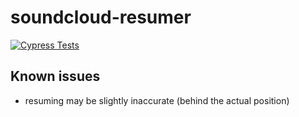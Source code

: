 # soundcloud-resumer

[![Cypress Tests](https://github.com/blaisebaileyfinnegan/soundcloud-resumer/actions/workflows/main.yml/badge.svg?branch=master)](https://github.com/blaisebaileyfinnegan/soundcloud-resumer/actions/workflows/main.yml)

## Known issues

- resuming may be slightly inaccurate (behind the actual position)
